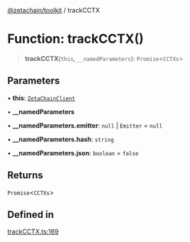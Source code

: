 [@zetachain/toolkit](toolkit/index.md) / trackCCTX

# Function: trackCCTX()

> **trackCCTX**(`this`, `__namedParameters`): `Promise`\<`CCTXs`\>

## Parameters

• **this**: [`ZetaChainClient`](toolkit/Class.ZetaChainClient.md)

• **\_\_namedParameters**

• **\_\_namedParameters.emitter**: `null` \| `Emitter` = `null`

• **\_\_namedParameters.hash**: `string`

• **\_\_namedParameters.json**: `boolean` = `false`

## Returns

`Promise`\<`CCTXs`\>

## Defined in

[trackCCTX.ts:169](https://github.com/zeta-chain/toolkit/blob/542ef856894da0ed38ef2a757d2c0d70c2bb020d/packages/client/src/trackCCTX.ts#L169)
